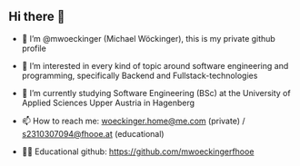 ## Hi there 👋

- 👋 I’m @mwoeckinger (Michael Wöckinger), this is my private github profile
- 👀 I’m interested in every kind of topic around software engineering and programming, specifically Backend and Fullstack-technologies
- 🌱 I’m currently studying Software Engineering (BSc) at the University of Applied Sciences Upper Austria in Hagenberg

- 📫 How to reach me: woeckinger.home@me.com (private) / s2310307094@fhooe.at (educational) 
- 👨‍💻 Educational github: https://github.com/mwoeckingerfhooe
<!---
mwoeckingerfhooe/mwoeckingerfhooe is a ✨ special ✨ repository because its `README.md` (this file) appears on your GitHub profile.
You can click the Preview link to take a look at your changes.
--->

